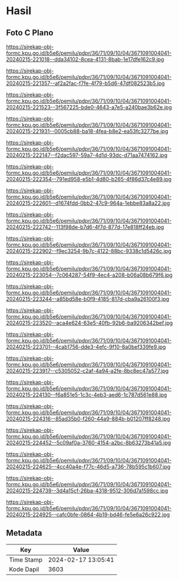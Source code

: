# Hasil

## Foto C Plano

https://sirekap-obj-formc.kpu.go.id/b5e6/pemilu/pdpr/36/71/09/10/04/3671091004041-20240215-221018--dda34102-8cea-4131-8bab-1e17dfe162c9.jpg

https://sirekap-obj-formc.kpu.go.id/b5e6/pemilu/pdpr/36/71/09/10/04/3671091004041-20240215-221357--af2a2fac-f7fe-4f79-b5d6-47df082523b5.jpg

https://sirekap-obj-formc.kpu.go.id/b5e6/pemilu/pdpr/36/71/09/10/04/3671091004041-20240215-221523--3f567225-bde0-4643-a7e5-a240bae3b62e.jpg

https://sirekap-obj-formc.kpu.go.id/b5e6/pemilu/pdpr/36/71/09/10/04/3671091004041-20240215-221931--0005cb88-ba18-4fea-b8e2-ea53fc3277be.jpg

https://sirekap-obj-formc.kpu.go.id/b5e6/pemilu/pdpr/36/71/09/10/04/3671091004041-20240215-222147--f2dac597-59a7-4d1d-93dc-d71aa7474162.jpg

https://sirekap-obj-formc.kpu.go.id/b5e6/pemilu/pdpr/36/71/09/10/04/3671091004041-20240215-222354--791ed958-e5b1-4d80-b265-4f86d37c4e89.jpg

https://sirekap-obj-formc.kpu.go.id/b5e6/pemilu/pdpr/36/71/09/10/04/3671091004041-20240215-222601--d1674fdd-0bb2-47c9-964a-1ebbe83a8a22.jpg

https://sirekap-obj-formc.kpu.go.id/b5e6/pemilu/pdpr/36/71/09/10/04/3671091004041-20240215-222742--113f98de-b7d6-4f7d-877d-17e818ff24eb.jpg

https://sirekap-obj-formc.kpu.go.id/b5e6/pemilu/pdpr/36/71/09/10/04/3671091004041-20240215-222902--f9ec3254-9b7c-4122-88bc-9338c1d5426c.jpg

https://sirekap-obj-formc.kpu.go.id/b5e6/pemilu/pdpr/36/71/09/10/04/3671091004041-20240215-223054--7c064287-54f9-4ec4-a208-b06a08b679f6.jpg

https://sirekap-obj-formc.kpu.go.id/b5e6/pemilu/pdpr/36/71/09/10/04/3671091004041-20240215-223244--a85bd58e-b0f9-4185-817d-cba9a26100f3.jpg

https://sirekap-obj-formc.kpu.go.id/b5e6/pemilu/pdpr/36/71/09/10/04/3671091004041-20240215-223520--aca4e624-63e5-40fb-92b6-ba9206342bef.jpg

https://sirekap-obj-formc.kpu.go.id/b5e6/pemilu/pdpr/36/71/09/10/04/3671091004041-20240215-223701--4cab1756-dde3-4efc-9f10-8a0bef339fe9.jpg

https://sirekap-obj-formc.kpu.go.id/b5e6/pemilu/pdpr/36/71/09/10/04/3671091004041-20240215-223917--c5305052-c2af-4a94-a2fe-8bc8ec47a577.jpg

https://sirekap-obj-formc.kpu.go.id/b5e6/pemilu/pdpr/36/71/09/10/04/3671091004041-20240215-224130--f6a851e5-1c3c-4eb3-aed6-1c787d561e88.jpg

https://sirekap-obj-formc.kpu.go.id/b5e6/pemilu/pdpr/36/71/09/10/04/3671091004041-20240215-224316--85ad35b0-f260-44a9-884b-b01207ff8248.jpg

https://sirekap-obj-formc.kpu.go.id/b5e6/pemilu/pdpr/36/71/09/10/04/3671091004041-20240215-224452--5c09af0a-3760-4154-a2bc-8b63273b41a5.jpg

https://sirekap-obj-formc.kpu.go.id/b5e6/pemilu/pdpr/36/71/09/10/04/3671091004041-20240215-224625--4cc40a4e-f77c-46d5-a736-78b595c1b607.jpg

https://sirekap-obj-formc.kpu.go.id/b5e6/pemilu/pdpr/36/71/09/10/04/3671091004041-20240215-224739--3d4a15cf-26ba-4318-9512-306d7a1598cc.jpg

https://sirekap-obj-formc.kpu.go.id/b5e6/pemilu/pdpr/36/71/09/10/04/3671091004041-20240215-224925--cafc0bfe-0864-4b19-bd46-fe5e6a26c922.jpg


## Metadata

| Key        | Value               |
| ---------- | ------------------- |
| Time Stamp | 2024-02-17 13:05:41 |
| Kode Dapil | 3603                |



